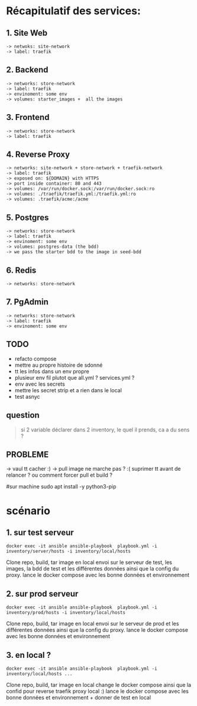 # Récapitulatif des services:

## 1. Site Web

    -> netwoks: site-network
    -> label: traefik

## 2. Backend

    -> networks: store-network
    -> label: traefik
    -> envinoment: some env
    -> volumes: starter_images +  all the images

## 3. Frontend

    -> networks: store-network
    -> label: traefik

## 4. Reverse Proxy

    -> networks: site-network + store-network + traefik-network
    -> label: traefik
    -> exposed on: ${DOMAIN} with HTTPS
    -> port inside container: 80 and 443
    -> volumes: /var/run/docker.sock:/var/run/docker.sock:ro
    -> volumes: ./traefik/traefik.yml:/traefik.yml:ro
    -> volumes: .traefik/acme:/acme

## 5. Postgres

    -> networks: store-network
    -> label: traefik
    -> envinoment: some env
    -> volumes: postgres-data (the bdd)
    -> we pass the starter bdd to the image in seed-bdd

## 6. Redis

    -> networks: store-network

## 7. PgAdmin

    -> networks: store-network
    -> label: traefik
    -> envinoment: some env

## TODO
- refacto compose
- mettre au propre histoire de sdonné
- tt les infos dans un env propre
- plusieur env fil plutot que all.yml ? services.yml ?
- env avec les secrets
- mettre les secret strip et a rien dans le local
- test asnyc


## question
> si 2 variable déclarer dans 2 inventory, le quel il prends, ca a du sens ?

## PROBLEME

-> vaul tt cacher :)
-> pull image ne marche pas ? :( suprimer tt avant de relancer ? ou comment forcer pull et build ?

#sur machine
sudo apt install -y python3-pip

# scénario

## 1. sur test serveur

```shell
docker exec -it ansible ansible-playbook  playbook.yml -i inventory/server/hosts -i inventory/local/hosts
```

Clone repo, build, tar image en local
envoi sur le serveur de test, les images,
la bdd de test et les différentes données ainsi que la config du proxy.
lance le docker compose avec les bonne données et environnement

## 2. sur prod serveur

```shell
docker exec -it ansible ansible-playbook  playbook.yml -i inventory/prod/hosts -i inventory/local/hosts
```

Clone repo, build, tar image en local
envoi sur le serveur de prod et les différentes données ainsi que la config du proxy.
lance le docker compose avec les bonne données et environnement

## 3. en local ?

```shell
docker exec -it ansible ansible-playbook  playbook.yml -i inventory/local/hosts ...
```

Clone repo, build, tar image en local
change le docker compose ainsi que la confid pour reverse traefik proxy local :)
lance le docker compose avec les bonne données et environnement + donner de test en local
